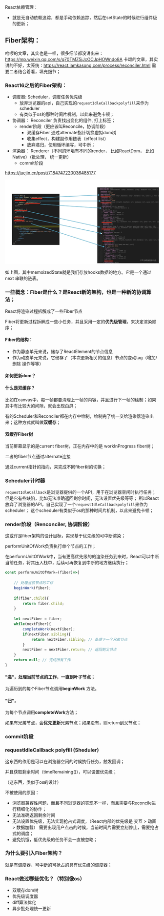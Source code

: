React依赖管理：
- 就是无自动依赖追踪，都是手动依赖追踪，然后在setState的时候进行组件级的更新；

## Fiber架构：
哈啰的文章，其实也是一样，很多细节都没讲出来：<https://mp.weixin.qq.com/s/q70TMZ5jJcOCJpHOWndo8A>
卡颂的文章，其实讲的不好，太笼统：<https://react.iamkasong.com/process/reconciler.html>
需要二者结合着看，填充细节；

### React16之后的Fiber架构：
- 调度器: Scheduler，调度任务优先级
    - 放弃浏览器的api，自己实现的`requestIdleCallbackpolyfill`来作为scheduler
    - 有类似于os的那种时间片机制，以此来避免卡顿；
- 协调器： Reconciler 负责找出变化的组件, 打上标签；
    - render阶段（更应该叫Reconcile，协调阶段）
        - 双缓存Fiber 通过alternate指针切换虚拟dom树
        - 收集effect，构建副作用链表（effect list）
        - 放弃递归，使用循环编写，可中断；
- 渲染器： Renderer（不同的环境有不同的render， 比如ReactDom， 比如Native）（批处理， 统一更新）
    - commit阶段

<https://juejin.cn/post/7184747220036485177>

![React链表](image-1.png)

如上图，其中memoizedState就是我们存放hooks数据的地方。它是一个通过 next 串联的链表。

### 一些概念：Fiber是什么？是React新的架构，也是一种新的协调算法；

React将渲染过程拆解成了一些Fiber节点

Fiber将更新过程拆解成一些小任务，并且采用一定的**优先级管理**，来决定渲染顺序；

#### Fiber的结构：

- 作为静态单元来说，储存了ReactElement的节点信息
- 作为动态单元来说，它储存了（本次更新相关的信息）节点的变动tag（增加/删除 操作等等）


#### 如何更新dom？

#### 什么是双缓存？

比如在canvas中，每一帧都要清理上一帧的内容，并且进行下一帧的绘制；如果其中有比较大的间隙，就会出现白屏；

有的Scheduler和Reconciler都在内存中绘制，绘制完了统一交给渲染器渲染出来；这种方式就叫做**双缓存**；

#### 双缓存Fiber树

当前屏幕显示的是current fiber树，正在内存中的是 workInProgress fiber树； 

二者的fiber节点通过alternate连接

通过current指针的指向，来完成不同fiber树的切换；

### Scheduler计时器
`requestIdleCallback`是浏览器提供的一个API，用于在浏览器空闲时执行任务；
但是它有些缺陷，比如无法准确返回剩余时间，无法设置优先级等等；
所以React放弃了浏览器的API，自己实现了一个`requestIdleCallbackpolyfill`来作为scheduler；
这个scheduler有类似于os的那种时间片机制，以此来避免卡顿；


### render阶段（Renconciler, 协调阶段）

这或许是fiber架构的设计目标，实现基于优先级的可中断渲染；

performUnitOfWork负责执行单个节点的工作；

在performUnitOfWork中，当有更高优先级的的渲染任务到来时，React可以中断当前任务，将其压入栈中，后续可再恢复到中断的地方继续执行；

```js
const performUnitOfWork=(fiber)=>{

    // 处理当前节点的工作
    beginWork(fiber);

    if(fiber.child){
        return fiber.child;
    }

    let nextFiber = fiber;
    while(nextFiber){
        completeWork(nextFiber);
        if(nextFiber.sibling){
            return nextFiber.sibling; // 处理下一个兄弟节点
        }
        nextFiber = nextFiber.return; // 返回到父节点
    }
    return null; // 完成所有工作
}
```

#### ”递“，处理当前节点的工作，一直到叶子节点；

为遍历到的每个Fiber节点调用**beginWork** 方法。

#### ”归“，

为每个节点调用**completeWork**方法；

如果有兄弟节点，会**优先更新**兄弟节点；如果没有，则return到父节点；

### commit阶段




### requestIdleCallback polyfill (Sheduler)

这东西的作用是可以在浏览器空闲的时候执行任务，触发回调；

并且获取剩余时间（timeRemaining()），可以设置优先级；

（这东西，类似于os的设计）

不被使用的原因：
- 浏览器兼容性问题，而且不同浏览器的实现不一样，而且需要与Reconcile进行精细化的协作；
- 无法准确返回剩余时间
- 无法设置优先级，无法实现抢占式调度，（React内部的优先级是 交互 > 动画 > 数据加载）
需要出现用户点击的时候，当前时间片需要立刻停止，需要抢占式的调度；
- 避免饥饿，低优先级的任务不会一直被忽略；   

### 为什么要引入Fiber架构？

就是有调度器，可中断的可抢占的具有优先级的调度器；

### React做过哪些优化？（特别像os）

- 双缓存dom树
- 优先级调度器
- diff算法优化
- 异步批处理统一更新